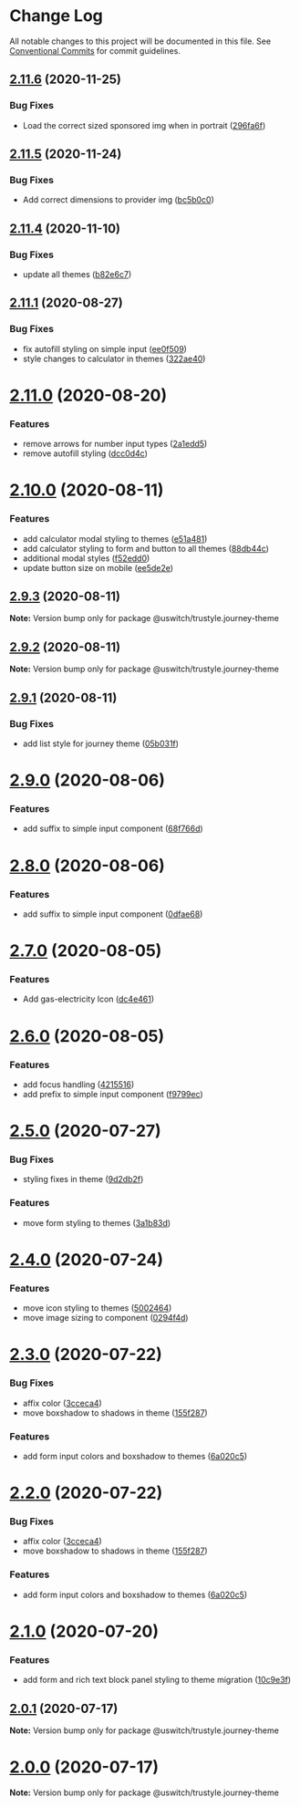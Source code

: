 # Change Log

All notable changes to this project will be documented in this file.
See [Conventional Commits](https://conventionalcommits.org) for commit guidelines.

## [2.11.6](https://github.com/uswitch/trustyle/compare/@uswitch/trustyle.journey-theme@2.11.5...@uswitch/trustyle.journey-theme@2.11.6) (2020-11-25)


### Bug Fixes

* Load the correct sized sponsored img when in portrait ([296fa6f](https://github.com/uswitch/trustyle/commit/296fa6f))





## [2.11.5](https://github.com/uswitch/trustyle/compare/@uswitch/trustyle.journey-theme@2.11.4...@uswitch/trustyle.journey-theme@2.11.5) (2020-11-24)


### Bug Fixes

* Add correct dimensions to provider img ([bc5b0c0](https://github.com/uswitch/trustyle/commit/bc5b0c0))





## [2.11.4](https://github.com/uswitch/trustyle/compare/@uswitch/trustyle.journey-theme@2.11.3...@uswitch/trustyle.journey-theme@2.11.4) (2020-11-10)


### Bug Fixes

* update all themes ([b82e6c7](https://github.com/uswitch/trustyle/commit/b82e6c7))





## [2.11.1](https://github.com/uswitch/trustyle/compare/@uswitch/trustyle.journey-theme@2.11.0...@uswitch/trustyle.journey-theme@2.11.1) (2020-08-27)


### Bug Fixes

* fix autofill styling on simple input ([ee0f509](https://github.com/uswitch/trustyle/commit/ee0f509))
* style changes to calculator in themes ([322ae40](https://github.com/uswitch/trustyle/commit/322ae40))





# [2.11.0](https://github.com/uswitch/trustyle/compare/@uswitch/trustyle.journey-theme@2.10.0...@uswitch/trustyle.journey-theme@2.11.0) (2020-08-20)


### Features

* remove arrows for number input types ([2a1edd5](https://github.com/uswitch/trustyle/commit/2a1edd5))
* remove autofill styling ([dcc0d4c](https://github.com/uswitch/trustyle/commit/dcc0d4c))





# [2.10.0](https://github.com/uswitch/trustyle/compare/@uswitch/trustyle.journey-theme@2.9.3...@uswitch/trustyle.journey-theme@2.10.0) (2020-08-11)


### Features

* add calculator modal styling to themes ([e51a481](https://github.com/uswitch/trustyle/commit/e51a481))
* add calculator styling to form and button to all themes ([88db44c](https://github.com/uswitch/trustyle/commit/88db44c))
* additional modal styles ([f52edd0](https://github.com/uswitch/trustyle/commit/f52edd0))
* update button size on mobile ([ee5de2e](https://github.com/uswitch/trustyle/commit/ee5de2e))





## [2.9.3](https://github.com/uswitch/trustyle/compare/@uswitch/trustyle.journey-theme@2.9.2...@uswitch/trustyle.journey-theme@2.9.3) (2020-08-11)

**Note:** Version bump only for package @uswitch/trustyle.journey-theme





## [2.9.2](https://github.com/uswitch/trustyle/compare/@uswitch/trustyle.journey-theme@2.9.1...@uswitch/trustyle.journey-theme@2.9.2) (2020-08-11)

**Note:** Version bump only for package @uswitch/trustyle.journey-theme





## [2.9.1](https://github.com/uswitch/trustyle/compare/@uswitch/trustyle.journey-theme@2.9.0...@uswitch/trustyle.journey-theme@2.9.1) (2020-08-11)


### Bug Fixes

* add list style for journey theme ([05b031f](https://github.com/uswitch/trustyle/commit/05b031f))






# [2.9.0](https://github.com/uswitch/trustyle/compare/@uswitch/trustyle.journey-theme@2.7.0...@uswitch/trustyle.journey-theme@2.9.0) (2020-08-06)


### Features

* add suffix to simple input component ([68f766d](https://github.com/uswitch/trustyle/commit/68f766d))





# [2.8.0](https://github.com/uswitch/trustyle/compare/@uswitch/trustyle.journey-theme@2.7.0...@uswitch/trustyle.journey-theme@2.8.0) (2020-08-06)


### Features

* add suffix to simple input component ([0dfae68](https://github.com/uswitch/trustyle/commit/0dfae68))





# [2.7.0](https://github.com/uswitch/trustyle/compare/@uswitch/trustyle.journey-theme@2.6.0...@uswitch/trustyle.journey-theme@2.7.0) (2020-08-05)


### Features

* Add gas-electricity Icon ([dc4e461](https://github.com/uswitch/trustyle/commit/dc4e461))





# [2.6.0](https://github.com/uswitch/trustyle/compare/@uswitch/trustyle.journey-theme@2.5.0...@uswitch/trustyle.journey-theme@2.6.0) (2020-08-05)


### Features

* add focus handling ([4215516](https://github.com/uswitch/trustyle/commit/4215516))
* add prefix to simple input component ([f9799ec](https://github.com/uswitch/trustyle/commit/f9799ec))





# [2.5.0](https://github.com/uswitch/trustyle/compare/@uswitch/trustyle.journey-theme@2.4.0...@uswitch/trustyle.journey-theme@2.5.0) (2020-07-27)


### Bug Fixes

* styling fixes in theme ([9d2db2f](https://github.com/uswitch/trustyle/commit/9d2db2f))


### Features

* move form styling to themes ([3a1b83d](https://github.com/uswitch/trustyle/commit/3a1b83d))





# [2.4.0](https://github.com/uswitch/trustyle/compare/@uswitch/trustyle.journey-theme@2.3.0...@uswitch/trustyle.journey-theme@2.4.0) (2020-07-24)


### Features

* move icon styling to themes ([5002464](https://github.com/uswitch/trustyle/commit/5002464))
* move image sizing to component ([0294f4d](https://github.com/uswitch/trustyle/commit/0294f4d))





# [2.3.0](https://github.com/uswitch/trustyle/compare/@uswitch/trustyle.journey-theme@2.1.0...@uswitch/trustyle.journey-theme@2.3.0) (2020-07-22)


### Bug Fixes

* affix color ([3cceca4](https://github.com/uswitch/trustyle/commit/3cceca4))
* move boxshadow to shadows in theme ([155f287](https://github.com/uswitch/trustyle/commit/155f287))


### Features

* add form input colors and boxshadow to themes ([6a020c5](https://github.com/uswitch/trustyle/commit/6a020c5))





# [2.2.0](https://github.com/uswitch/trustyle/compare/@uswitch/trustyle.journey-theme@2.1.0...@uswitch/trustyle.journey-theme@2.2.0) (2020-07-22)


### Bug Fixes

* affix color ([3cceca4](https://github.com/uswitch/trustyle/commit/3cceca4))
* move boxshadow to shadows in theme ([155f287](https://github.com/uswitch/trustyle/commit/155f287))


### Features

* add form input colors and boxshadow to themes ([6a020c5](https://github.com/uswitch/trustyle/commit/6a020c5))





# [2.1.0](https://github.com/uswitch/trustyle/compare/@uswitch/trustyle.journey-theme@2.0.1...@uswitch/trustyle.journey-theme@2.1.0) (2020-07-20)


### Features

* add form and rich text block panel styling to theme migration ([10c9e3f](https://github.com/uswitch/trustyle/commit/10c9e3f))





## [2.0.1](https://github.com/uswitch/trustyle/compare/@uswitch/trustyle.journey-theme@2.0.0...@uswitch/trustyle.journey-theme@2.0.1) (2020-07-17)

**Note:** Version bump only for package @uswitch/trustyle.journey-theme





# [2.0.0](https://github.com/uswitch/trustyle/compare/@uswitch/trustyle.journey-theme@1.4.0...@uswitch/trustyle.journey-theme@2.0.0) (2020-07-17)

**Note:** Version bump only for package @uswitch/trustyle.journey-theme
